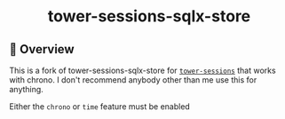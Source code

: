 <h1 align="center">
    tower-sessions-sqlx-store
</h1>

## 🎨 Overview

This is a fork of tower-sessions-sqlx-store for [`tower-sessions`](https://github.com/maxcountryman/tower-sessions) that works with chrono. I don't recommend anybody other than me use this for anything.

Either the `chrono` or `time` feature must be enabled
